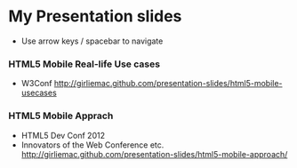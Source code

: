 My Presentation slides
===================

- Use arrow keys / spacebar to navigate

### HTML5 Mobile Real-life Use cases
- W3Conf
http://girliemac.github.com/presentation-slides/html5-mobile-usecases

### HTML5 Mobile Apprach
- HTML5 Dev Conf 2012
- Innovators of the Web Conference
etc.
http://girliemac.github.com/presentation-slides/html5-mobile-approach/